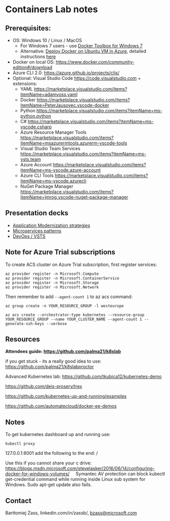 # Containers Lab notes

## Prerequisites:

* OS: Windows 10 / Linux / MacOS 
    * For Windows 7 users - use [Docker Toolbox for Windows 7](https://docs.docker.com/toolbox/toolbox_install_windows/)
    * Alternative: [Deploy Docker on Ubuntu VM in Azure](https://azuremarketplace.microsoft.com/en-us/marketplace/apps/CanonicalandMSOpenTech.DockerOnUbuntuServer1404LTS), detailed instructions [here](https://blogs.msdn.microsoft.com/opensourcemsft/2015/09/26/step-by-step-set-up-docker-on-azure-connect-to-nginx-container-from-windows/)
* Docker on local OS: https://www.docker.com/community-edition#/download
* Azure CLI 2.0: https://azure.github.io/projects/clis/
* Optional: Visual Studio Code https://code.visualstudio.com + extensions:
    * YAML https://marketplace.visualstudio.com/items?itemName=adamvoss.yaml
    * Docker https://marketplace.visualstudio.com/items?itemName=PeterJausovec.vscode-docker
    * Python https://marketplace.visualstudio.com/items?itemName=ms-python.python
    * C# https://marketplace.visualstudio.com/items?itemName=ms-vscode.csharp
    * Azure Resource Manager Tools https://marketplace.visualstudio.com/items?itemName=msazurermtools.azurerm-vscode-tools
    * Visual Studio Team Services https://marketplace.visualstudio.com/items?itemName=ms-vsts.team
    * Azure Account https://marketplace.visualstudio.com/items?itemName=ms-vscode.azure-account
    * Azure CLI Tools https://marketplace.visualstudio.com/items?itemName=ms-vscode.azurecli
    * NuGet Package Manager https://marketplace.visualstudio.com/items?itemName=jmrog.vscode-nuget-package-manager

## Presentation decks

* [Application Modernization strategies](https://1drv.ms/p/s!AiHc6vDpjSLCnPIDFoZRE2ivJpL8qg)
* [Microservices patterns](https://1drv.ms/p/s!AiHc6vDpjSLCnPIlDR95848hTwlq7A)
* [DevOps / VSTS](https://1drv.ms/p/s!AiHc6vDpjSLCnPIEm0SoRNmKkm-Uig)

## Note for Azure Trial subscriptions

To create ACS cluster on Azure Trial subscription, first register services:

```
az provider register -n Microsoft.Compute  
az provider register -n Microsoft.ContainerService  
az provider register -n Microsoft.Storage  
az provider register -n Microsoft.Network
```

Then remember to add `--agent-count 1` to az acs command:

```
az group create -n YOUR_RESOURCE_GROUP -l westeurope

az acs create --orchestrator-type kubernetes --resource-group YOUR_RESOURCE_GROUP --name YOUR_CLUSTER_NAME --agent-count 1 --generate-ssh-keys --verbose  
```


## Resources

**Attendees guide:
https://github.com/palma21/k8slab**

if you get stuck - its a really good idea to use: https://github.com/palma21/k8slabproctor

Advanced Kubernetes lab:
https://github.com/tkubica12/kubernetes-demo

https://github.com/deis-proserv/trex

https://github.com/kubernetes-up-and-running/examples

https://github.com/automatecloud/docker-ee-demos

## Notes

To get kubernetes dashboard up and running use:  
```
kubectl proxy
```  
127.0.0.1:8001
add the following to the end: /     


Use this if you cannot share your c drive:  
https://blogs.msdn.microsoft.com/stevelasker/2016/06/14/configuring-docker-for-windows-volumes/
 
 
Symantec AV protection can block kubectl get-credential command while running inside Linux sub system for Windows. Sudo apt-get update also fails. 



## Contact

Bartłomiej Zass, linkedin.com/in/zassb/, bzass@microsoft.com
